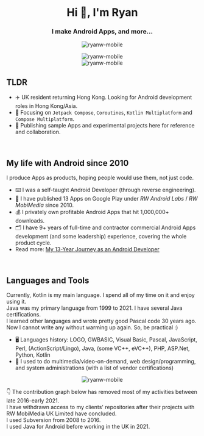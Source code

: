 <h1 align="center">Hi 👋, I'm Ryan</h1>
<h3 align="center">I make Android Apps, and more...</h3>
<p align="center"><img src="https://komarev.com/ghpvc/?username=ryanw-mobile&label=Profile%20views&color=b40e6f&style=flat" alt="ryanw-mobile" /></p>
<p align="center"><img src="https://github-readme-streak-stats.herokuapp.com/?user=ryanw-mobile&theme=dark" alt="ryanw-mobile" /><br/><img src="https://github-readme-stats-eight-theta.vercel.app/api?username=ryanw-mobile&show_icons=true&theme=dark&locale=en" alt="ryanw-mobile" /></p>

## TLDR

- ✈️ UK resident returning Hong Kong. Looking for Android development roles in Hong Kong/Asia.
- 🌱 Focusing on `Jetpack Compose`, `Coroutines`, `Kotlin Multiplatform` and `Compose Multiplatform`.
- 📝 Publishing sample Apps and experimental projects here for reference and collaboration.

&nbsp;

## My life with Android since 2010

I produce Apps as products, hoping people would use them, not just code.

- ⌨️ I was a self-taught Android Developer (through reverse engineering).
- 📱 I have published 13 Apps on Google Play under _RW Android Labs_ / _RW MobiMedia_ since 2010.
- 💰 I privately own profitable Android Apps that hit 1,000,000+ downloads.
- 🗂 I have 9+ years of full-time and contractor commercial Android Apps development (and some leadership) experience, covering the whole product cycle.
- Read more: [My 13-Year Journey as an Android Developer](https://medium.com/@callmeryan/my-13-year-journey-as-an-android-developer-part-1-reflections-c21900e117d9)

&nbsp;

## Languages and Tools

Currently, Kotlin is my main language. I spend all of my time on it and enjoy using it. <br/>
Java was my primary language from 1999 to 2021. I have several Java certifications. <br/>
I learned other languages and wrote pretty good Pascal code 30 years ago. Now I cannot write any without warming up again. So, be practical :)<br/>

- 🖥 Languages history: LOGO, GWBASIC, Visual Basic, Pascal, JavaScript, Perl, (ActionScript/Lingo), Java, (some VC++, eVC++), PHP, ASP.Net, Python, Kotlin 
- 💼 I used to do multimedia/video-on-demand, web design/programming, and system administrations (with a list of vendor certifications)

<p align="center"><img src="https://github-readme-stats-eight-theta.vercel.app/api/top-langs?username=ryanw-mobile&show_icons=true&locale=en&layout=compact" alt="ryanw-mobile" /></p>

👇 The contribution graph below has removed most of my activities between late 2016-early 2021. <br/>
I have withdrawn access to my clients' repositories after their projects with RW MobiMedia UK Limited have concluded.<br/>
I used Subversion from 2008 to 2016. <br/>
I used Java for Android before working in the UK in 2021.

<!---
ryanw-mobile/ryanw-mobile is a ✨ special ✨ repository because its `README.md` (this file) appears on your GitHub profile.
You can click the Preview link to take a look at your changes.
--->
